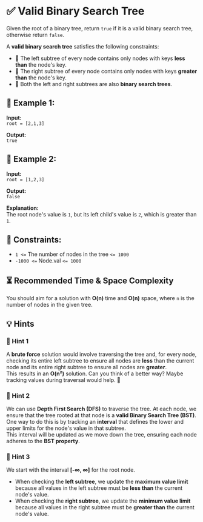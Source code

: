 # ✅ Valid Binary Search Tree

Given the root of a binary tree, return `true` if it is a valid binary search tree, otherwise return `false`.

A **valid binary search tree** satisfies the following constraints:

- 🌲 The left subtree of every node contains only nodes with keys **less than** the node's key.
- 🌳 The right subtree of every node contains only nodes with keys **greater than** the node's key.
- 🔄 Both the left and right subtrees are also **binary search trees**.

## 📌 Example 1:

**Input:**  
`root = [2,1,3]`

**Output:**  
`true`


## 📌 Example 2:

**Input:**  
`root = [1,2,3]`

**Output:**  
`false`

**Explanation:**  
The root node's value is `1`, but its left child's value is `2`, which is greater than `1`.


## 🔢 Constraints:

- `1 <=` The number of nodes in the tree `<= 1000`
- `-1000 <=` Node.val `<= 1000`


## ⏳ Recommended Time & Space Complexity

You should aim for a solution with **O(n)** time and **O(n)** space, where `n` is the number of nodes in the given tree.


## 💡 Hints

### 🧐 Hint 1
A **brute force** solution would involve traversing the tree and, for every node, checking its entire left subtree to ensure all nodes are **less** than the current node and its entire right subtree to ensure all nodes are **greater**.  
This results in an **O(n²)** solution. Can you think of a better way? Maybe tracking values during traversal would help. 🤔

### 🚀 Hint 2
We can use **Depth First Search (DFS)** to traverse the tree. At each node, we ensure that the tree rooted at that node is a **valid Binary Search Tree (BST)**.  
One way to do this is by tracking an **interval** that defines the lower and upper limits for the node's value in that subtree.  
This interval will be updated as we move down the tree, ensuring each node adheres to the **BST property**.

### 🔄 Hint 3
We start with the interval **[-∞, ∞]** for the root node.  
- When checking the **left subtree**, we update the **maximum value limit** because all values in the left subtree must be **less than** the current node's value.  
- When checking the **right subtree**, we update the **minimum value limit** because all values in the right subtree must be **greater than** the current node's value.


